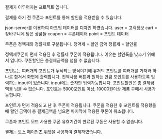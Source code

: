 결제가 이루어지는 프로젝트 입니다. 

결제를 하기 전 쿠폰과 포인트를 통해 할인을 적용받을 수 있습니다. 

json-server를 이용하여 마크업 데이터를 디자인 하였습니다. 
user = 고객정보
cart = 장바구니에 담은 상품들
coupon = 쿠폰데이터
point = 포인트 데이터

쿠폰은 정액제와 정률제로 구분됩니다. 
정액제 = 할인 금액
정률제 = 할인률

정액제쿠폰이 먼저 적용된 후 정률제 쿠폰이 적용됩니다. 이유는 할인폭을 낮추기 위해서 입니다. 
쿠폰할인은 총결제금액을 넘을 수 없습니다. 

포인트는 여러개의 포인트가 누적되는 방식이기에 유저의 포인트를 여러개를 가저와 하나로 합쳐서 화면에 출력합니다. 
전액사용 버튼과 원하는 만큼 포인트를 사용하도록 입력하는 input이 있습니다. 
input에는 숫자만 입력가능합니다.
포인트할인은 총 결제금액을 넘을 수 없습니다. 
포인트는 5000포인트 이상, 10000원이상 제품 구매시 사용가능힙니다. 

포인트가 먼저 적용되고 난 후 쿠폰이 적용됩니다. 
쿠폰을 적용한 후 포인트를 적용했을때 할인 금액이 총 결제금액을 넘으면 마지막에 적용된 쿠폰이 취소됩니다. 

쿠폰과 포인트 모드 사용한 쿠폰 유효기간이 만료된 쿠폰은 사용할 수 없습니다. 

결제는 토스 페이먼츠 위젯을 사용하여 결제하였습니다. 
